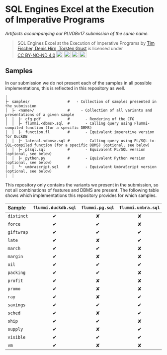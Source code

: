 # SQL Engines Excel at the Execution of Imperative Programs

_Artifacts accompanying our PLVDBv17 submission of the same name._

> <p xmlns:cc="http://creativecommons.org/ns#" xmlns:dct="http://purl.org/dc/terms/"><span property="dct:title">SQL Engines Excel at the Execution of Imperative Programs</span> by <a rel="cc:attributionURL dct:creator" property="cc:attributionName" href="https://db.cs.uni-tuebingen.de/">Tim Fischer, Denis Hirn, Torsten Grust</a> is licensed under <a href="http://creativecommons.org/licenses/by-nc-nd/4.0/?ref=chooser-v1" target="_blank" rel="license noopener noreferrer" style="display:inline-block;">CC BY-NC-ND 4.0<img style="height:22px!important;margin-left:3px;vertical-align:text-bottom;" src="https://mirrors.creativecommons.org/presskit/icons/cc.svg?ref=chooser-v1"><img style="height:22px!important;margin-left:3px;vertical-align:text-bottom;" src="https://mirrors.creativecommons.org/presskit/icons/by.svg?ref=chooser-v1"><img style="height:22px!important;margin-left:3px;vertical-align:text-bottom;" src="https://mirrors.creativecommons.org/presskit/icons/nc.svg?ref=chooser-v1"><img style="height:22px!important;margin-left:3px;vertical-align:text-bottom;" src="https://mirrors.creativecommons.org/presskit/icons/nd.svg?ref=chooser-v1"></a></p>

## Samples

In our submission we do not present each of the samples in all possible implementations, this is reflected in this repository as well.

```
┊
├╴ samples/                 #   - Collection of samples presented in the submission
│  ├╴ <name>/               #     - Collection of all variants and presentations of a given sample
│  │  ├╴ cfg.pdf            #       - Rendering of the CFG
│  │  ├╴ flummi.<dbms>.sql  #       - Calling query using Flummi-compiled function (for a specific DBMS)
│  │  ├╴ function.fl        #       - Equivalent imperative version for DuckDB
│  │  ├╴ lateral.<dbms>.sql #       - Calling query using PL/SQL-to-SQL-compiled function (for a specific DBMS) (optional, see below)
│  │  ├╴ plsql.sql          #       - Equivalent PL/SQL version (optional, see below)
│  │  ├╴ python.py          #       - Equivalent Python version (optional, see below)
│  │  └╴ umbrascript.sql    #       - Equivalent UmbraScript version (optional, see below)
┊  ┊
```

This repository only contains the variants we present in the submission, so not all combinations of features and DBMS are present. The following table shows which implementations this repository provides for which samples.

| Sample     | `flummi.duckdb.sql` | `flummi.pg.sql` | `flummi.umbra.sql` | `lateral.duckdb.sql` | `lateral.pg.sql` | `plsql.sql` | `python.py` | `umbrascript.sql` |
| :--------- | :-----------------: | :-------------: | :----------------: | :------------------: | :--------------: | :---------: | :---------: | :---------------: |
| `distinct` |          ✔︎          |        ✘        |         ✘          |          ✘           |        ✘         |      ✘      |      ✘      |         ✘         |
| `force`    |          ✔︎          |        ✔︎        |         ✘          |          ✘           |        ✘         |      ✘      |      ✘      |         ✘         |
| `giftwrap` |          ✔︎          |        ✔︎        |         ✔︎          |          ✔︎           |        ✔︎         |      ✔︎      |      ✔︎      |         ✔︎         |
| `late`     |          ✔︎          |        ✘        |         ✔︎          |          ✘           |        ✘         |      ✘      |      ✘      |         ✔︎         |
| `march`    |          ✔︎          |        ✔︎        |         ✘          |          ✘           |        ✘         |      ✘      |      ✘      |         ✘         |
| `margin`   |          ✔︎          |        ✘        |         ✘          |          ✘           |        ✘         |      ✘      |      ✘      |         ✔︎         |
| `oil`      |          ✔︎          |        ✔︎        |         ✔︎          |          ✔︎           |        ✔︎         |      ✔︎      |      ✘      |         ✘         |
| `packing`  |          ✔︎          |        ✔︎        |         ✘          |          ✔︎           |        ✔︎         |      ✔︎      |      ✔︎      |         ✔︎         |
| `profit`   |          ✔︎          |        ✘        |         ✘          |          ✘           |        ✘         |      ✘      |      ✘      |         ✘         |
| `promo`    |          ✔︎          |        ✘        |         ✘          |          ✘           |        ✘         |      ✘      |      ✘      |         ✘         |
| `ray`      |          ✔︎          |        ✘        |         ✔︎          |          ✘           |        ✘         |      ✘      |      ✘      |         ✘         |
| `savings`  |          ✔︎          |        ✔︎        |         ✔︎          |          ✘           |        ✘         |      ✘      |      ✘      |         ✘         |
| `sched`    |          ✔︎          |        ✘        |         ✔︎          |          ✘           |        ✘         |      ✘      |      ✘      |         ✘         |
| `ship`     |          ✔︎          |        ✔︎        |         ✘          |          ✔︎           |        ✔︎         |      ✔︎      |      ✔︎      |         ✘         |
| `supply`   |          ✔︎          |        ✘        |         ✔︎          |          ✘           |        ✘         |      ✘      |      ✔︎      |         ✔︎         |
| `visible`  |          ✔︎          |        ✔︎        |         ✔︎          |          ✘           |        ✘         |      ✘      |      ✘      |         ✔︎         |
| `vm`       |          ✔︎          |        ✘        |         ✘          |          ✘           |        ✘         |      ✘      |      ✘      |         ✘         |
